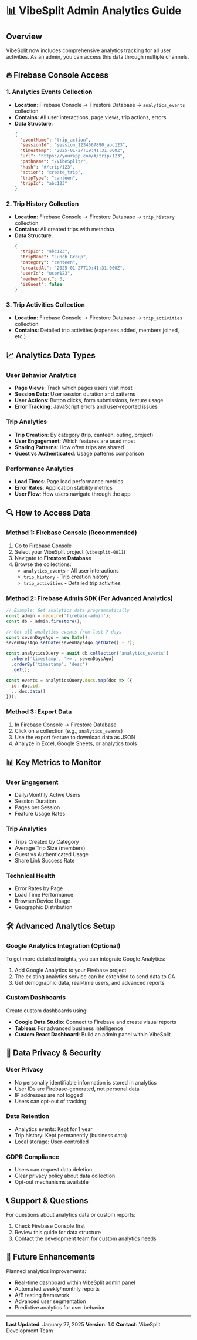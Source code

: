 # 📊 VibeSplit Admin Analytics Guide

## Overview
VibeSplit now includes comprehensive analytics tracking for all user activities. As an admin, you can access this data through multiple channels.

## 🔥 Firebase Console Access

### 1. **Analytics Events Collection**
- **Location**: Firebase Console → Firestore Database → `analytics_events` collection
- **Contains**: All user interactions, page views, trip actions, errors
- **Data Structure**:
  ```json
  {
    "eventName": "trip_action",
    "sessionId": "session_1234567890_abc123",
    "timestamp": "2025-01-27T19:41:31.000Z",
    "url": "https://yourapp.com/#/trip/123",
    "pathname": "/VibeSplit/",
    "hash": "#/trip/123",
    "action": "create_trip",
    "tripType": "canteen",
    "tripId": "abc123"
  }
  ```

### 2. **Trip History Collection**
- **Location**: Firebase Console → Firestore Database → `trip_history` collection
- **Contains**: All created trips with metadata
- **Data Structure**:
  ```json
  {
    "tripId": "abc123",
    "tripName": "Lunch Group",
    "category": "canteen",
    "createdAt": "2025-01-27T19:41:31.000Z",
    "userId": "user123",
    "memberCount": 3,
    "isGuest": false
  }
  ```

### 3. **Trip Activities Collection**
- **Location**: Firebase Console → Firestore Database → `trip_activities` collection
- **Contains**: Detailed trip activities (expenses added, members joined, etc.)

## 📈 Analytics Data Types

### **User Behavior Analytics**
- **Page Views**: Track which pages users visit most
- **Session Data**: User session duration and patterns
- **User Actions**: Button clicks, form submissions, feature usage
- **Error Tracking**: JavaScript errors and user-reported issues

### **Trip Analytics**
- **Trip Creation**: By category (trip, canteen, outing, project)
- **User Engagement**: Which features are used most
- **Sharing Patterns**: How often trips are shared
- **Guest vs Authenticated**: Usage patterns comparison

### **Performance Analytics**
- **Load Times**: Page load performance metrics
- **Error Rates**: Application stability metrics
- **User Flow**: How users navigate through the app

## 🔍 How to Access Data

### **Method 1: Firebase Console (Recommended)**
1. Go to [Firebase Console](https://console.firebase.google.com/)
2. Select your VibeSplit project (`vibesplit-0011`)
3. Navigate to **Firestore Database**
4. Browse the collections:
   - `analytics_events` - All user interactions
   - `trip_history` - Trip creation history
   - `trip_activities` - Detailed trip activities

### **Method 2: Firebase Admin SDK (For Advanced Analytics)**
```javascript
// Example: Get analytics data programmatically
const admin = require('firebase-admin');
const db = admin.firestore();

// Get all analytics events from last 7 days
const sevenDaysAgo = new Date();
sevenDaysAgo.setDate(sevenDaysAgo.getDate() - 7);

const analyticsQuery = await db.collection('analytics_events')
  .where('timestamp', '>=', sevenDaysAgo)
  .orderBy('timestamp', 'desc')
  .get();

const events = analyticsQuery.docs.map(doc => ({
  id: doc.id,
  ...doc.data()
}));
```

### **Method 3: Export Data**
1. In Firebase Console → Firestore Database
2. Click on a collection (e.g., `analytics_events`)
3. Use the export feature to download data as JSON
4. Analyze in Excel, Google Sheets, or analytics tools

## 📊 Key Metrics to Monitor

### **User Engagement**
- Daily/Monthly Active Users
- Session Duration
- Pages per Session
- Feature Usage Rates

### **Trip Analytics**
- Trips Created by Category
- Average Trip Size (members)
- Guest vs Authenticated Usage
- Share Link Success Rate

### **Technical Health**
- Error Rates by Page
- Load Time Performance
- Browser/Device Usage
- Geographic Distribution

## 🛠️ Advanced Analytics Setup

### **Google Analytics Integration (Optional)**
To get more detailed insights, you can integrate Google Analytics:

1. Add Google Analytics to your Firebase project
2. The existing analytics service can be extended to send data to GA
3. Get demographic data, real-time users, and advanced reports

### **Custom Dashboards**
Create custom dashboards using:
- **Google Data Studio**: Connect to Firebase and create visual reports
- **Tableau**: For advanced business intelligence
- **Custom React Dashboard**: Build an admin panel within VibeSplit

## 🔐 Data Privacy & Security

### **User Privacy**
- No personally identifiable information is stored in analytics
- User IDs are Firebase-generated, not personal data
- IP addresses are not logged
- Users can opt-out of tracking

### **Data Retention**
- Analytics events: Kept for 1 year
- Trip history: Kept permanently (business data)
- Local storage: User-controlled

### **GDPR Compliance**
- Users can request data deletion
- Clear privacy policy about data collection
- Opt-out mechanisms available

## 📞 Support & Questions

For questions about analytics data or custom reports:
1. Check Firebase Console first
2. Review this guide for data structure
3. Contact the development team for custom analytics needs

## 🚀 Future Enhancements

Planned analytics improvements:
- Real-time dashboard within VibeSplit admin panel
- Automated weekly/monthly reports
- A/B testing framework
- Advanced user segmentation
- Predictive analytics for user behavior

---

**Last Updated**: January 27, 2025
**Version**: 1.0
**Contact**: VibeSplit Development Team
